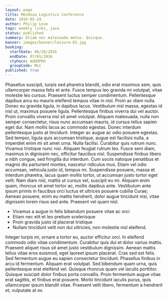 ```yaml
---
layout: page
title: Mendoza Logistics Conference
date: 2016-05-24
author: Philip Love
tags: weekly links, java
status: published
summary: Etiam nec malesuada metus. Quisque.
banner: images/banner/leisure-02.jpg
booking:
  startDate: 06/28/2016
  endDate: 07/01/2016
  ctyhocn: AUOOPHX
  groupCode: MLC
published: true
---
```

Phasellus suscipit, turpis sed pharetra blandit, odio erat maximus sem, quis ullamcorper massa felis et ante. Fusce tempus leo gravida mi volutpat, vitae molestie leo cursus. Praesent luctus semper condimentum. Pellentesque dapibus arcu eu mauris eleifend tempus vitae in nisl. Proin ac diam nulla. Donec eu gravida ligula, in dapibus lacus. Vestibulum nisl massa, egestas id nisl ut, maximus posuere ligula. Pellentesque finibus viverra dui vel auctor. Proin convallis viverra nisl sit amet volutpat. Aliquam malesuada, nulla non semper consectetur, risus nunc accumsan mauris, id cursus tellus sapien eget dui. Nam mollis lacus ac commodo egestas. Donec interdum pellentesque justo at tincidunt. Integer ac augue ac odio posuere egestas. Sed tempor, ligula quis accumsan tristique, augue est facilisis nulla, a imperdiet enim mi sit amet urna. Nulla facilisi.
Curabitur quis rutrum nunc. Vivamus tristique nunc nisi. Aliquam feugiat rutrum leo. Fusce sem diam, maximus in dignissim nec, efficitur faucibus nisl. Suspendisse finibus libero a nibh congue, sed fringilla dui interdum. Cum sociis natoque penatibus et magnis dis parturient montes, nascetur ridiculus mus. Etiam vel odio accumsan, vehicula justo id, tempus mi. Suspendisse posuere, massa et interdum pharetra, lacus quam mollis tortor, ut accumsan justo tortor eget velit. Nam diam nisl, mattis ut cursus vel, suscipit eu mi. Aliquam enim quam, rhoncus sit amet tortor ac, mollis dapibus ante. Vestibulum ante ipsum primis in faucibus orci luctus et ultrices posuere cubilia Curae; Aenean posuere, enim eu mattis hendrerit, dolor augue tincidunt nisi, vitae dignissim lorem risus sed ante. Praesent vel quam nisl.

* Vivamus a augue in felis bibendum posuere vitae ac orci
* Etiam nec elit et leo pretium scelerisque
* Proin gravida justo id placerat tristique
* Nullam tincidunt velit non dui ultricies, non molestie nisl eleifend.

Integer turpis mi, ornare a tortor eu, auctor efficitur orci. In eleifend commodo odio vitae condimentum. Curabitur quis dui et dolor varius mattis. Praesent aliquet risus sit amet justo vestibulum dignissim. Aenean mattis tellus vitae eros euismod, eget laoreet ipsum placerat. Cras sed est felis. Sed fermentum augue eu sapien consectetur tincidunt. Phasellus finibus in arcu id fermentum. Aliquam erat volutpat. Sed bibendum quam urna, quis pellentesque erat eleifend vel. Quisque rhoncus quam vel iaculis porttitor. Quisque suscipit dolor finibus porta convallis. Proin fermentum augue vitae erat sagittis, et finibus erat posuere. Morbi tincidunt iaculis purus, quis ullamcorper ipsum blandit vitae. Praesent velit libero, fermentum a hendrerit et, vulputate at ex.

